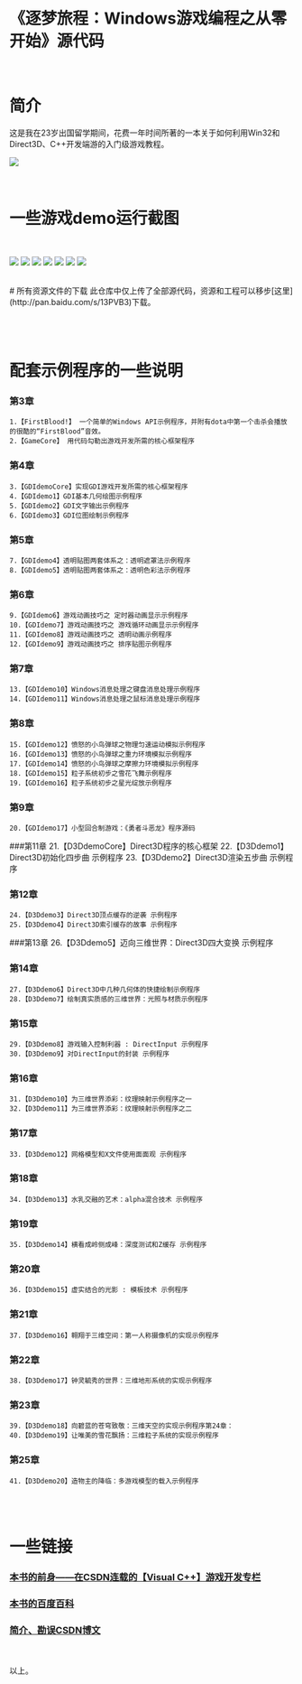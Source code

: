 《逐梦旅程：Windows游戏编程之从零开始》源代码
===============================
<BR>

# 简介
这是我在23岁出国留学期间，花费一年时间所著的一本关于如何利用Win32和Direct3D、C++开发端游的入门级游戏教程。
    
![](http://img.blog.csdn.net/20150327124003877?watermark/2/text/aHR0cDovL2Jsb2cuY3Nkbi5uZXQvcG9lbV9xaWFubW8=/font/5a6L5L2T/fontsize/400/fill/I0JBQkFCMA==/dissolve/70/gravity/Center)
    
<BR>

# 一些游戏demo运行截图
<br>

![](http://img.blog.csdn.net/20131021011428343?watermark/2/text/aHR0cDovL2Jsb2cuY3Nkbi5uZXQvcG9lbV9xaWFubW8=/font/5a6L5L2T/fontsize/400/fill/I0JBQkFCMA==/dissolve/70/gravity/SouthEast)
![](http://img.blog.csdn.net/20131021011222000?watermark/2/text/aHR0cDovL2Jsb2cuY3Nkbi5uZXQvcG9lbV9xaWFubW8=/font/5a6L5L2T/fontsize/400/fill/I0JBQkFCMA==/dissolve/70/gravity/SouthEast)
![](http://img.blog.csdn.net/20131021011251062?watermark/2/text/aHR0cDovL2Jsb2cuY3Nkbi5uZXQvcG9lbV9xaWFubW8=/font/5a6L5L2T/fontsize/400/fill/I0JBQkFCMA==/dissolve/70/gravity/SouthEast)
![](http://img.blog.csdn.net/20131021012735937?watermark/2/text/aHR0cDovL2Jsb2cuY3Nkbi5uZXQvcG9lbV9xaWFubW8=/font/5a6L5L2T/fontsize/400/fill/I0JBQkFCMA==/dissolve/70/gravity/SouthEast)
![](http://img.blog.csdn.net/20131021011652125?watermark/2/text/aHR0cDovL2Jsb2cuY3Nkbi5uZXQvcG9lbV9xaWFubW8=/font/5a6L5L2T/fontsize/400/fill/I0JBQkFCMA==/dissolve/70/gravity/SouthEast)
![](http://img.blog.csdn.net/20131021011504062?watermark/2/text/aHR0cDovL2Jsb2cuY3Nkbi5uZXQvcG9lbV9xaWFubW8=/font/5a6L5L2T/fontsize/400/fill/I0JBQkFCMA==/dissolve/70/gravity/SouthEast)
![](http://img.blog.csdn.net/20131021011518875?watermark/2/text/aHR0cDovL2Jsb2cuY3Nkbi5uZXQvcG9lbV9xaWFubW8=/font/5a6L5L2T/fontsize/400/fill/I0JBQkFCMA==/dissolve/70/gravity/SouthEast)

<BR>
# 所有资源文件的下载
此仓库中仅上传了全部源代码，资源和工程可以移步[这里](http://pan.baidu.com/s/13PVB3)下载。<br>
<br><br><br>
    
# 配套示例程序的一些说明

### 第3章
    1.【FirstBlood!】 一个简单的Windows API示例程序，并附有dota中第一个击杀会播放的很酷的“FirstBlood”音效。
    2.【GameCore】 用代码勾勒出游戏开发所需的核心框架程序
 
### 第4章
    3.【GDIdemoCore】实现GDI游戏开发所需的核心框架程序
    4.【GDIdemo1】GDI基本几何绘图示例程序
    5.【GDIdemo2】GDI文字输出示例程序
    6.【GDIdemo3】GDI位图绘制示例程序

### 第5章
    7.【GDIdemo4】透明贴图两套体系之：透明遮罩法示例程序
    8.【GDIdemo5】透明贴图两套体系之：透明色彩法示例程序
### 第6章
    9.【GDIdemo6】游戏动画技巧之 定时器动画显示示例程序
    10.【GDIdemo7】游戏动画技巧之 游戏循环动画显示示例程序
    11.【GDIdemo8】游戏动画技巧之 透明动画示例程序
    12.【GDIdemo9】游戏动画技巧之 排序贴图示例程序
### 第7章
    13.【GDIdemo10】Windows消息处理之键盘消息处理示例程序
    14.【GDIdemo11】Windows消息处理之鼠标消息处理示例程序

### 第8章
    15.【GDIdemo12】愤怒的小鸟弹球之物理匀速运动模拟示例程序
    16.【GDIdemo13】愤怒的小鸟弹球之重力环境模拟示例程序
    17.【GDIdemo14】愤怒的小鸟弹球之摩擦力环境模拟示例程序
    18.【GDIdemo15】粒子系统初步之雪花飞舞示例程序
    19.【GDIdemo16】粒子系统初步之星光绽放示例程序
 
### 第9章
    20.【GDIdemo17】小型回合制游戏：《勇者斗恶龙》程序源码
 
###第11章
    21.【D3DdemoCore】Direct3D程序的核心框架
    22.【D3Ddemo1】Direct3D初始化四步曲 示例程序
    23.【D3Ddemo2】Direct3D渲染五步曲 示例程序
### 第12章
    24.【D3Ddemo3】Direct3D顶点缓存的逆袭 示例程序
    25.【D3Ddemo4】Direct3D索引缓存的故事 示例程序
###第13章
    26.【D3Ddemo5】迈向三维世界：Direct3D四大变换 示例程序
 
### 第14章
    27.【D3Ddemo6】Direct3D中几种几何体的快捷绘制示例程序
    28.【D3Ddemo7】绘制真实质感的三维世界：光照与材质示例程序
### 第15章
    29.【D3Ddemo8】游戏输入控制利器 : DirectInput 示例程序
    30.【D3Ddemo9】对DirectInput的封装 示例程序
### 第16章
    31.【D3Ddemo10】为三维世界添彩：纹理映射示例程序之一
    32.【D3Ddemo11】为三维世界添彩：纹理映射示例程序之二
### 第17章
    33.【D3Ddemo12】网格模型和X文件使用面面观 示例程序
### 第18章
    34.【D3Ddemo13】水乳交融的艺术：alpha混合技术 示例程序
### 第19章
    35.【D3Ddemo14】横看成岭侧成峰：深度测试和Z缓存 示例程序
### 第20章
    36.【D3Ddemo15】虚实结合的光影 : 模板技术 示例程序
### 第21章
    37.【D3Ddemo16】翱翔于三维空间：第一人称摄像机的实现示例程序
### 第22章
    38.【D3Ddemo17】钟灵毓秀的世界：三维地形系统的实现示例程序
### 第23章
    39.【D3Ddemo18】向碧蓝的苍穹致敬：三维天空的实现示例程序第24章：
    40.【D3Ddemo19】让唯美的雪花飘扬：三维粒子系统的实现示例程序
### 第25章
    41.【D3Ddemo20】造物主的降临：多游戏模型的载入示例程序
<br>
<br>

# 一些链接

### [本书的前身——在CSDN连载的【Visual C++】游戏开发专栏](http://blog.csdn.net/column/details/vc-game-programming.html "悬停显示") 

### [本书的百度百科](http://baike.baidu.com/link?url=poL_81VLebCBK-7xuXqnPkeqLpgJvKNLYBHSpIoUQC837z7DG3ivMddMOKFmrZnb48woEYpFEj2XZwkMvM5m5q "悬停显示")

### [ 简介、勘误CSDN博文](http://blog.csdn.net/poem_qianmo/article/details/12895487 "悬停显示")  
<br>

<br>
以上。


